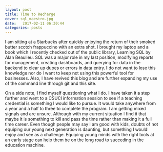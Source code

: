 ```yaml
---
layout: post
title: Time to Recharge
cover: sql_maestro.jpg
date:   2017-02-11 06:30:44
categories: posts
---
```



I am sitting at a Starbucks after quickly enjoying the return of their smoked butter scotch frappuccino with an extra
shot. I brought my laptop and a book which I recently checked out of the public library, Learning SQL by Alan Beaulieu. 
SQL was a major role in my last position, modifying reports for management, creating dashboards, and querying for data in 
the backend to clear up dupes or errors in data entry. I do not want to lose this knowledge nor do I want to keep not 
using this powerful tool for businesses. Also, I have revived this blog and are further expanding my use of the command 
line through git and this site.                                                                                             

On a side note, I find myself questioning what I do. I have taken it a step further and went to a CSUCI information 
session to see if a teaching credential is something I would like to pursue. It would take anywhere from a year and a half 
to three to complete the program. I am getting mixed signals and are unsure. Although with my current situation I find it 
that maybe it is something to kill and pass the time rather than making it a full time career. Even though people may say 
I am good with kids, doubts of not equiping our young next generation is daunting, but something I would enjoy and see as 
a challenge. Equiping young minds with the right tools at an early stage can help them be on the long road to succeding in 
the education machine. 
